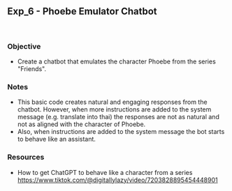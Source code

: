 ## Exp_6 - Phoebe Emulator Chatbot
<br>

### Objective
- Create a chatbot that emulates the character Phoebe from the series "Friends".
  
### Notes
- This basic code creates natural and engaging responses from the chatbot. However, when more instructions are added to the system message (e.g. translate into thai) the responses are not as natural and not as aligned with the character of Phoebe.
- Also, when instructions are added to the system message the bot starts to behave like an assistant.

### Resources
- How to get ChatGPT to behave like a character from a series<br>
https://www.tiktok.com/@digitallylazy/video/7203828895454448901
